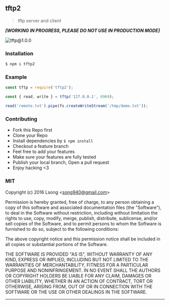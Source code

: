 ## tftp2

> tftp server and client

***[WORKING IN PROGRESS, PLEASE DO NOT USE IN PRODUCTION MODE]***

![tftp@1.0.0](https://img.shields.io/npm/v/tftp2.svg)

### Installation

```bash
$ npm i tftp2
```

### Example

```js
const tftp = require('tftp2');

const { read, write } = tftp('127.0.0.1', 6969);

read('remote.txt').pipe(fs.createWriteStream('/tmp/demo.txt'));

```

### Contributing
- Fork this Repo first
- Clone your Repo
- Install dependencies by `$ npm install`
- Checkout a feature branch
- Feel free to add your features
- Make sure your features are fully tested
- Publish your local branch, Open a pull request
- Enjoy hacking <3

### MIT

Copyright (c) 2016 Lsong &lt;song940@gmail.com&gt;

Permission is hereby granted, free of charge, to any person obtaining a copy
of this software and associated documentation files (the "Software"), to deal
in the Software without restriction, including without limitation the rights
to use, copy, modify, merge, publish, distribute, sublicense, and/or sell
copies of the Software, and to permit persons to whom the Software is
furnished to do so, subject to the following conditions:

The above copyright notice and this permission notice shall be included in
all copies or substantial portions of the Software.

THE SOFTWARE IS PROVIDED "AS IS", WITHOUT WARRANTY OF ANY KIND, EXPRESS OR
IMPLIED, INCLUDING BUT NOT LIMITED TO THE WARRANTIES OF MERCHANTABILITY,
FITNESS FOR A PARTICULAR PURPOSE AND NONINFRINGEMENT. IN NO EVENT SHALL THE
AUTHORS OR COPYRIGHT HOLDERS BE LIABLE FOR ANY CLAIM, DAMAGES OR OTHER
LIABILITY, WHETHER IN AN ACTION OF CONTRACT, TORT OR OTHERWISE, ARISING FROM,
OUT OF OR IN CONNECTION WITH THE SOFTWARE OR THE USE OR OTHER DEALINGS IN
THE SOFTWARE.


---